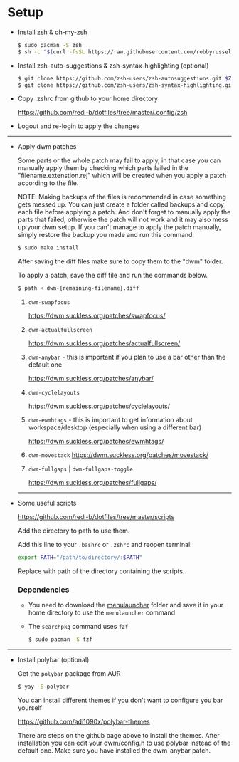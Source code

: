# Setup

- Install zsh & oh-my-zsh

    ```bash
    $ sudo pacman -S zsh
    $ sh -c "$(curl -fsSL https://raw.githubusercontent.com/robbyrussell/oh-my-zsh/master/tools/install.sh)"
    ```

- Install zsh-auto-suggestions & zsh-syntax-highlighting (optional)

    ```bash
    $ git clone https://github.com/zsh-users/zsh-autosuggestions.git $ZSH_CUSTOM/plugins/zsh-autosuggestions
    $ git clone https://github.com/zsh-users/zsh-syntax-highlighting.git $ZSH_CUSTOM/plugins/zsh-syntax-highlighting
    ```

- Copy .zshrc from github to your home directory

    https://github.com/redi-b/dotfiles/tree/master/.config/zsh

- Logout and re-login to apply the changes

---

- Apply dwm patches

    Some parts or the whole patch may fail to apply, in that case you can manually apply them by checking which parts failed in the "filename.extenstion.rej" which will be created when you apply a patch according to the file.

    NOTE: Making backups of the files is recommended in case something gets messed up. You can just create a folder called backups and copy each file before applying a patch. And don't forget to manually apply the parts that failed, otherwise the patch will not work and it may also mess up your dwm setup. If you can't manage to apply the patch manually, simply restore the backup you made and run this command:

    ```bash
    $ sudo make install
    ```

    After saving the diff files make sure to copy them to the "dwm" folder.

    To apply a patch, save the diff file and run the commands below.

    ```bash
    $ path < dwm-{remaining-filename}.diff
    ```

    1. ```dwm-swapfocus```

        https://dwm.suckless.org/patches/swapfocus/

    2. ```dwm-actualfullscreen```

        https://dwm.suckless.org/patches/actualfullscreen/

    3. ```dwm-anybar``` - this is important if you plan to use a bar other than the default one

        https://dwm.suckless.org/patches/anybar/

    4. ```dwm-cyclelayouts```

        https://dwm.suckless.org/patches/cyclelayouts/

    5. ```dwm-ewmhtags``` - this is important to get information about workspace/desktop (especially when using a different bar)

        https://dwm.suckless.org/patches/ewmhtags/

    6. ```dwm-movestack```
        https://dwm.suckless.org/patches/movestack/

    7. ```dwm-fullgaps``` | ```dwm-fullgaps-toggle```

        https://dwm.suckless.org/patches/fullgaps/

    ---

- Some useful scripts

    https://github.com/redi-b/dotfiles/tree/master/scripts

    Add the directory to path to use them.

    Add this line to your ```.bashrc``` or ```.zshrc``` and reopen terminal:

    ```bash
    export PATH="/path/to/directory/:$PATH"
    ```

    Replace with path of the directory containing the scripts.

    ### Dependencies

    - You need to download the [menulauncher](https://github.com/redi-b/dotfiles/tree/master/menulauncher) folder and save it in your home directory to use the ```menulauncher``` command
    - The ```searchpkg``` command uses ```fzf```

        ```bash
        $ sudo pacman -S fzf
        ```

---

- Install polybar (optional)

    Get the ```polybar``` package from AUR

    ```bash
    $ yay -S polybar
    ```

    You can install different themes if you don't want to configure you bar yourself

    https://github.com/adi1090x/polybar-themes

    There are steps on the github page above to install the themes. After installation you can edit your dwm/config.h to use polybar instead of the default one. Make sure you have installed the dwm-anybar patch.
